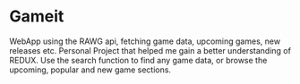 # Gameit
WebApp using the RAWG api, fetching game data, upcoming games, new releases etc. Personal Project that helped me gain a better understanding of REDUX. Use the search function to find any game data, or browse the upcoming, popular and new game sections.
